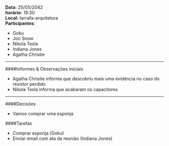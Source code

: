 __Data:__ 25/05/2042  
__horário:__ 19:30  
__Local:__ tarrafa-arquitetura  
__Participantes__:  

- Goku
- Jon Snow
- Nikola Tesla 
- Indiana Jones
- Agatha Christie

***

####Informes & Observações iniciais

- Agatha Christie informa que descobriu mais uma evidência no caso do resistor perdido
- Nikola Tesla informa que acabaram os capacitores

***

####Decisões

- Vamos comprar uma esponja

####Tarefas

- Comprar esponja (Goku)
- Enviar email com ata da reunião (Indiana Jones)
